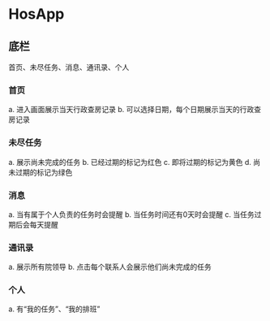 # HosApp

## 底栏

首页、未尽任务、消息、通讯录、个人

### 首页
a. 进入画面展示当天行政查房记录
b. 可以选择日期，每个日期展示当天的行政查房记录

### 未尽任务
a. 展示尚未完成的任务
b. 已经过期的标记为红色
c. 即将过期的标记为黄色
d. 尚未过期的标记为绿色

### 消息
a. 当有属于个人负责的任务时会提醒
b. 当任务时间还有0天时会提醒
c. 当任务过期后会每天提醒

### 通讯录
a. 展示所有院领导
b. 点击每个联系人会展示他们尚未完成的任务

### 个人
a. 有“我的任务”、“我的排班”
